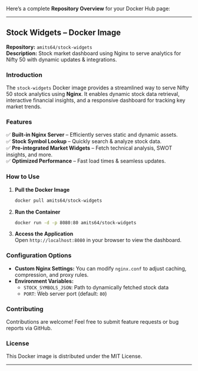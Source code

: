 Here’s a complete **Repository Overview** for your Docker Hub page:

---

## **Stock Widgets – Docker Image**
**Repository:** `amits64/stock-widgets`  
**Description:** Stock market dashboard using Nginx to serve analytics for Nifty 50 with dynamic updates & integrations.

### **Introduction**
The `stock-widgets` Docker image provides a streamlined way to serve Nifty 50 stock analytics using **Nginx**. It enables dynamic stock data retrieval, interactive financial insights, and a responsive dashboard for tracking key market trends.

### **Features**
✅ **Built-in Nginx Server** – Efficiently serves static and dynamic assets.  
✅ **Stock Symbol Lookup** – Quickly search & analyze stock data.  
✅ **Pre-integrated Market Widgets** – Fetch technical analysis, SWOT insights, and more.  
✅ **Optimized Performance** – Fast load times & seamless updates.

### **How to Use**
1. **Pull the Docker Image**  
   ```sh
   docker pull amits64/stock-widgets
   ```

2. **Run the Container**  
   ```sh
   docker run -d -p 8080:80 amits64/stock-widgets
   ```

3. **Access the Application**  
   Open `http://localhost:8080` in your browser to view the dashboard.

### **Configuration Options**
- **Custom Nginx Settings:** You can modify `nginx.conf` to adjust caching, compression, and proxy rules.
- **Environment Variables:**  
  - `STOCK_SYMBOLS_JSON`: Path to dynamically fetched stock data  
  - `PORT`: Web server port (default: `80`)

### **Contributing**
Contributions are welcome! Feel free to submit feature requests or bug reports via GitHub.

### **License**
This Docker image is distributed under the MIT License.

---

